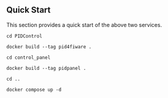 ## Quick Start

This section provides a quick start of the above two services.

`cd PIDControl`

`docker build --tag pid4fiware .`

`cd control_panel`

`docker build --tag pidpanel .`

`cd ..`

`docker compose up -d`